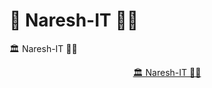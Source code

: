 # 🤖 Naresh-IT 🧑‍💻
🏛️ Naresh-IT 🧑‍💻

<p align="center"><a href="https://nareshit.in/">🏛️ Naresh-IT 🧑‍💻</a></p>
